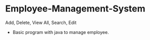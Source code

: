 # Employee-Management-System
Add, Delete, View All, Search, Edit 
- Basic program with java to manage employee.
